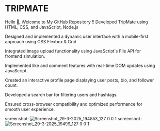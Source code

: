 # TRIPMATE
Hello 👋, Welcome to My GitHub Repository !!
Developed TripMate using HTML, CSS, and JavaScript, Node.js 

Designed and implemented a dynamic user interface with a mobile-first approach using CSS Flexbox & Grid.

Integrated image upload functionality using JavaScript's File API for frontend simulation.

Implemented like and comment features with real-time DOM updates using JavaScript.

Created an interactive profile page displaying user posts, bio, and follower count.

Developed a search bar for filtering users and hashtags.

Ensured cross-browser compatibility and optimized performance for smooth user experience.


screenshot: ![Screenshot_29-3-2025_194853_127 0 0 1](https://github.com/user-attachments/assets/ed4707ba-ae14-4eeb-a844-d6a979dbd33c)
screenshot : ![Screenshot_29-3-2025_19499_127 0 0 1](https://github.com/user-attachments/assets/01ea70a1-c3f8-4ac7-aab2-7c2ebd35dfd3)


